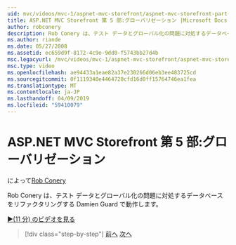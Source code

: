 ```yaml
---
uid: mvc/videos/mvc-1/aspnet-mvc-storefront/aspnet-mvc-storefront-part-5-globalization
title: ASP.NET MVC Storefront 第 5 部:グローバリゼーション |Microsoft Docs
author: robconery
description: Rob Conery は、テスト データとグローバル化の問題に対処するデータベースをリファクタリングする Damien Guard で動作します。
ms.author: riande
ms.date: 05/27/2008
ms.assetid: ec659d9f-8172-4c9e-9dd0-f5743bb27d4b
msc.legacyurl: /mvc/videos/mvc-1/aspnet-mvc-storefront/aspnet-mvc-storefront-part-5-globalization
msc.type: video
ms.openlocfilehash: ae94433a1eae82a37e230266d06eb3ee483725cd
ms.sourcegitcommit: 0f1119340e4464720cfd16d0ff15764746ea1fea
ms.translationtype: MT
ms.contentlocale: ja-JP
ms.lasthandoff: 04/09/2019
ms.locfileid: "59410079"
---
```

# <a name="aspnet-mvc-storefront-part-5-globalization"></a>ASP.NET MVC Storefront 第 5 部:グローバリゼーション

によって[Rob Conery](https://github.com/robconery)

Rob Conery は、テスト データとグローバル化の問題に対処するデータベースをリファクタリングする Damien Guard で動作します。

[&#9654;(11 分) のビデオを見る](https://channel9.msdn.com/Blogs/ASP-NET-Site-Videos/aspnet-mvc-storefront-part-5-globalization)

> [!div class="step-by-step"]
> [前へ](aspnet-mvc-storefront-part-4-linq-to-sql-spike.md)
> [次へ](aspnet-mvc-storefront-part-6-finishing-the-repository-and-initial-ui-work.md)
